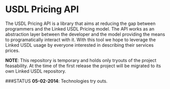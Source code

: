USDL Pricing API
===============

The USDL Pricing API is a library that aims at reducing the gap between programmers and the Linked USDL Pricing model. The API works as an abstraction layer between the developer and the model providing the means to programatically interact with it. With this tool we hope to leverage the Linked USDL usage by everyone interested in describing their services prices. 


**NOTE**: This repository is temporary and holds only tryouts of the project feasability. At the time of the first release the project will be migrated to its own Linked USDL repository.   

###STATUS
**05-02-2014**: Technologies try outs.  
